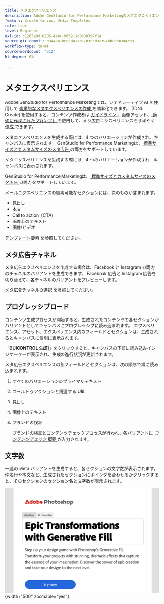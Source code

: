 ```yaml
---
title: メタエクスペリエンス
description: Adobe GenStudio for Performance Marketingのメタエクスペリエンスについて説明します。
feature: Create Canvas, Media Templates
role: User
level: Beginner
exl-id: c1265a9d-8205-4abc-9652-1d8b88397f14
source-git-commit: 0344e43bc9cd417ea7b3ecd3a394bbcd6b104303
workflow-type: tm+mt
source-wordcount: '312'
ht-degree: 0%

---
```


# メタエクスペリエンス

Adobe GenStudio for Performance Marketingでは、ジェネレーティブ AI を使用して [ 効果的なメタエクスペリエンスの作成 ](/help/user-guide/create/create-meta-ad.md) を効率化できます。 [!DNL Create] を使用すると、コンテンツ作成者は [ ガイドライン ](/help/user-guide/guidelines/overview.md)、画像アセット、[ 適切に作成されたプロンプト ](/help/user-guide/effective-prompts.md) を使用して、メタ広告エクスペリエンスをすばやく [ 作成 ](/help/user-guide/create/create-meta-ad.md) できます。

メタエクスペリエンスを生成する際には、4 つのバリエーションが作成され、キャンバスに表示されます。 GenStudio for Performance Marketingは、[ 標準サイズとカスタムサイズのメタ広告 ](/help/user-guide/content/best-practices-for-templates.md#follow-channel-specific-template-guidelines) の両方をサポートしています。

メタエクスペリエンスを生成する際には、4 つのバリエーションが作成され、キャンバスに表示されます。

GenStudio for Performance Marketingは、[ 標準サイズとカスタムサイズのメタ広告 ](/help/user-guide/templates/meta-template.md) の両方をサポートしています。

メールエクスペリエンスの編集可能なセクションには、次のものが含まれます。

* 見出し
* 本文
* Call to action（CTA）
* 画像上のテキスト
* 画像/ビデオ

[ テンプレート要素 ](/help/user-guide/content/use-templates.md#template-elements) を参照してください。

## メタ広告チャネル

メタ広告エクスペリエンスを作成する場合は、Facebook と Instagram の両方のチャネルのバリアントを生成できます。 Facebook 広告と Instagram 広告を切り替えて、各チャネルのバリアントをプレビューします。

[ メタ広告チャネルの選択 ](/help/user-guide/create/create-meta-ad.md#choose-meta-ads-channel) を参照してください。

## プログレッシブロード

コンテンツ生成プロセスが開始すると、生成されたコンテンツの各セクションがバリアントとしてキャンバスにプログレッシブに読み込まれます。 エクスペリエンス、アセット、エクスペリエンス内のフィールドとセクションは、生成されるとキャンバスに個別に表示されます。

「**[!UICONTROL 生成]**」をクリックすると、キャンバスの下部に読み込みインジケーターが表示され、生成の進行状況が更新されます。

メタ広告エクスペリエンスの各フィールドとセクションは、次の順序で順に読み込まれます。

1. すべてのバリエーションのプライマリテキスト
1. コールトゥアクションと関連する URL
1. 見出し
1. 画像上のテキスト
1. ブランドの検証

   ブランドの検証とコンテンツチェックプロセスが行われ、各バリアントに [_コンテンツチェック_ 概要 ](/help/user-guide/guidelines/brand-validation.md#content-check-summary) が入力されます。

## 文字数

一連の Meta バリアントを生成すると、各セクションの文字数が表示されます。 件名行や本文など、生成されたセクションにポインタを合わせるかクリックすると、そのセクションのセクション名と文字数が表示されます。

![ 文字数 ](/help/assets/character-count.png){width="500" zoomable="yes"}
